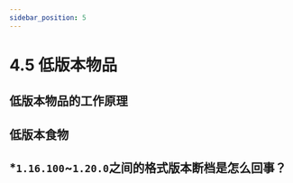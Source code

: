 ```yaml
---
sidebar_position: 5
---
```


# 4.5 低版本物品

## 低版本物品的工作原理

## 低版本食物

## *`1.16.100`~`1.20.0`之间的格式版本断档是怎么回事？

